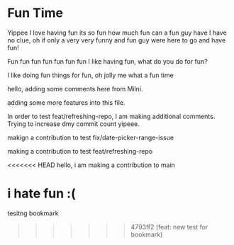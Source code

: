 # Fun Time
Yippee I love having fun its so fun how much fun can a fun guy have I have no clue, oh if only a very very funny and fun guy were here to go and have fun!

Fun fun fun fun fun fun fun I like having fun, what do you do for fun?

I like doing fun things for fun, oh jolly me what a fun time

hello, adding some comments here from Milni. 

adding some more features into this file. 

In order to test feat/refreshing-repo, I am making additional comments. 
Trying to increase dmy commit count yipeee. 

makign a contribution to test fix/date-picker-range-issue

making a contribution to test feat/refreshing-repo

<<<<<<< HEAD
hello, i am making a contribution to main 

i hate fun :(
=======
tesitng bookmark
>>>>>>> 4793ff2 (feat: new test for bookmark)
